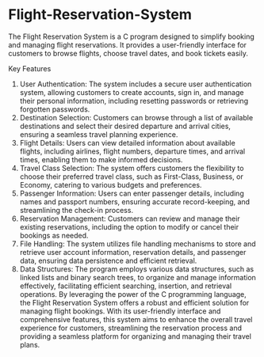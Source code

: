 # Flight-Reservation-System
The Flight Reservation System is a C program designed to simplify booking and managing flight reservations. It provides a user-friendly interface for customers to browse flights, choose travel dates, and book tickets easily.



Key Features
1.	User Authentication: The system includes a secure user authentication system, allowing customers to create accounts, sign in, and manage their personal information, including resetting passwords or retrieving forgotten passwords.
2.	Destination Selection: Customers can browse through a list of available destinations and select their desired departure and arrival cities, ensuring a seamless travel planning experience.
3.	Flight Details: Users can view detailed information about available flights, including airlines, flight numbers, departure times, and arrival times, enabling them to make informed decisions.
4.	Travel Class Selection: The system offers customers the flexibility to choose their preferred travel class, such as First-Class, Business, or Economy, catering to various budgets and preferences.
5.	Passenger Information: Users can enter passenger details, including names and passport numbers, ensuring accurate record-keeping, and streamlining the check-in process.
6.	Reservation Management: Customers can review and manage their existing reservations, including the option to modify or cancel their bookings as needed.
7.	File Handling: The system utilizes file handling mechanisms to store and retrieve user account information, reservation details, and passenger data, ensuring data persistence and efficient retrieval.
8.	Data Structures: The program employs various data structures, such as linked lists and binary search trees, to organize and manage information effectively, facilitating efficient searching, insertion, and retrieval operations.
By leveraging the power of the C programming language, the Flight Reservation System offers a robust and efficient solution for managing flight bookings. With its user-friendly interface and comprehensive features, this system aims to enhance the overall travel experience for customers, streamlining the reservation process and providing a seamless platform for organizing and managing their travel plans.
